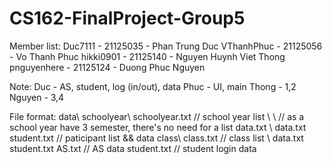 # CS162-FinalProject-Group5

Member list:
  Duc7111 - 21125035 - Phan Trung Duc
  VThanhPhuc - 21125056 - Vo Thanh Phuc
  hikki0901 - 21125140 - Nguyen Huynh Viet Thong
  pnguyenhere - 21125124 - Duong Phuc Nguyen

Note:
  Duc - AS, student, log (in/out), data
  Phuc - UI, main
  Thong - 1,2
  Nguyen - 3,4

File format:
  data\\
    schoolyear\\
      schoolyear.txt // school year list
      <schoolyear>\\
          <semester>\\ // as a school year have 3 semester, there's no need for a list
            data.txt
            <course>\\
              data.txt
              student.txt // paticipant list && data
    class\\
      class.txt // class list
      <class>\\
        data.txt
        student.txt
    AS.txt // AS data
    student.txt // student login data